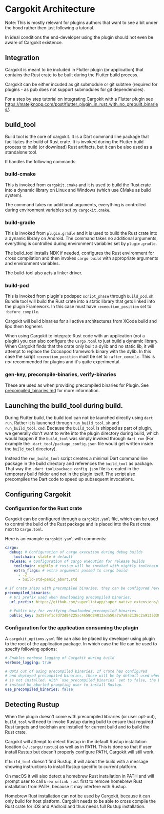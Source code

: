 <!--
SPDX-FileCopyrightText: 2024 Foundation Devices Inc.

SPDX-License-Identifier: MIT
-->

# Cargokit Architecture

Note: This is mostly relevant for plugins authors that want to see a bit under the hood rather then just following a tutorial.

In ideal conditions the end-developer using the plugin should not even be aware of Cargokit existence.

## Integration

Cargokit is meant to be included in Flutter plugin (or application) that contains the Rust crate to be built during the Flutter build process.

Cargokit can be either incuded as git submodule or git subtree (required for plugins - as pub does not support submodules for git dependencies).

For a step by step tutorial on integrating Cargokit with a Flutter plugin see https://matejknopp.com/post/flutter_plugin_in_rust_with_no_prebuilt_binaries/.

## build_tool

Build tool is the core of cargokit. It is a Dart command line package that facilitates the build of Rust crate. It is invoked during the Flutter build process to build (or download) Rust artifacts, but it can be also used as a standalone tool.

It handles the following commands:

### build-cmake

This is invoked from `cargokit.cmake` and it is used to build the Rust crate into a dynamic library on Linux and Windows (which use CMake as build system).

The command takes no additional arguments, everything is controlled during environment variables set by `cargokit.cmake`.

### build-gradle

This is invoked from `plugin.gradle` and it is used to build the Rust crate into a dynamic library on Android. The command takes no additional arguments, everything is controlled during environment variables set by `plugin.gradle`.

The build_tool installs NDK if needed, configures the Rust environment for cross compilation and then invokes `cargo build` with appropriate arguments and environment variables.

The build-tool also acts a linker driver.

### build-pod

This is invoked from plugin's podspec `script_phase` through `build_pod.sh`. Bundle tool will build the Rust crate into a static library that gets linked into the plugin Framework. In this case must have `:execution_position` set to `:before_compile`.

Cargokit will build binaries for all active architectures from XCode build and lipo them togherer.

When using Cargokit to integrate Rust code with an application (not a plugin) you can also configure the `Cargo.toml` to just build a dynamic library. When Cargokit finds that the crate only built a dylib and no static lib, it will attempt to replace the Cocoapod framework binary with the dylib. In this case the script `:execution_position` must be set to `:after_compile`. This is *not* recommended for plugins and it's quite experimental.

### gen-key, precompile-binaries, verify-binaries

These are used as when providing precompiled binaries for Plugin. See [precompiled_binaries.md](precompiled_binaries.md) for more information.

## Launching the build_tool during build.

During Flutter build, the build tool can not be launched directly using `dart run`. Rather it is launched through `run_build_tool.sh` and `run_build_tool.cmd`. Because the `build_tool` is shipped as part of plugin, we generally don't want to write into the plugin directory during build, which would happen if the `build_tool` was simply invoked through `dart run` (For example the `.dart_tool/package_config.json` file would get written inside the `build_tool` directory).

Instead the `run_build_tool` script creates a minimal Dart command line package in the build directory and references the `build_tool` as package. That way the `.dart_tool/package_config.json` file is created in the temporary build folder and not in the plugin itself. The script also precompiles the Dart code to speed up subsequent invocations.

## Configuring Cargokit

### Configuration for the Rust crate

Cargokit can be configured through a `cargokit.yaml` file, which can be used to control the build of the Rust package and is placed into the Rust crate next to `Cargo.toml`.

Here is an example `cargokit.yaml` with comments:
```yaml
cargo:
  debug: # Configuration of cargo execution during debug builds
    toolchain: stable # default
  release: # Configuration of cargo execution for release builds
    toolchain: nightly # rustup will be invoked with nightly toolchain
    extra_flags: # extra arguments passed to cargo build
      - -Z
      - build-std=panic_abort,std

# If crate ships with precompiled binaries, they can be configured here.
precompiled_binaries:
  # Uri prefix used when downloading precompiled binaries.
  url_prefix: https://github.com/superlistapp/super_native_extensions/releases/download/precompiled_

  # Public key for verifying downloaded precompiled binaries.
  public_key: 3a257ef1c7d72d84225ac4658d24812ada50a7a7a8a2138c2a91353389fdc514
```

### Configuration for the application consuming the plugin

A `cargokit_options.yaml` file can also be placed by developer using plugin to the root of the application package. In which case the file can be used to specify following options:

```yaml
# Enables verbose logging of Cargokit during build
verbose_logging: true

# Opts out of using precompiled binaries. If crate has configured
# and deployed precompiled binaries, these will be by default used whenever Rustup
# is not installed. With `use_precompiled_binaries` set to false, the build will
# instead be aborted prompting user to install Rustup.
use_precompiled_binaries: false
```

## Detecting Rustup

When the plugin doesn't come with precompiled libraries (or user opt-out), `build_tool` will need to invoke Rustup during build to ensure that required Rust targets and toolchain are installed for current build and to build the Rust crate.

Cargokit will attempt to detect Rustup in the default Rustup installation location (`~/.cargo/rustup`) as well as in PATH. This is done so that if user install Rustup but doesn't properly configure PATH, Cargokit will still work.

If `build_tool` doesn't find Rustup, it will about the build with a message showing instructions to install Rustup specific to current platform.

On macOS it will also detect a homebrew Rust installation in PATH and will prompt user to call `brew unlink rust` first to remove homebrew Rust installation from PATH, because it may interfere with Rustup.

Homebrew Rust installation can not be used by Cargokit, because it can only build for host platform. Cargokit needs to be able to cross compile the Rust crate for iOS and Android and thus needs full Rustup installation.
